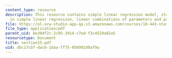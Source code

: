 ```yaml
---
content_type: resource
description: This resource contains simple linear regression model, statistical inference
  in simple linear regression, linear combinations of parameters and prediction intervals.
file: https://ol-ocw-studio-app-qa.s3.amazonaws.com/courses/18-443-statistics-for-applications-fall-2006/dbc17cbfdac61daaff75056992d0af9a_section15.pdf
file_type: application/pdf
parent_uid: be304f2c-2c95-3914-c7ed-f3c4529a02a5
resourcetype: Document
title: section15.pdf
uid: dbc17cbf-dac6-1daa-ff75-056992d0af9a
---
```

